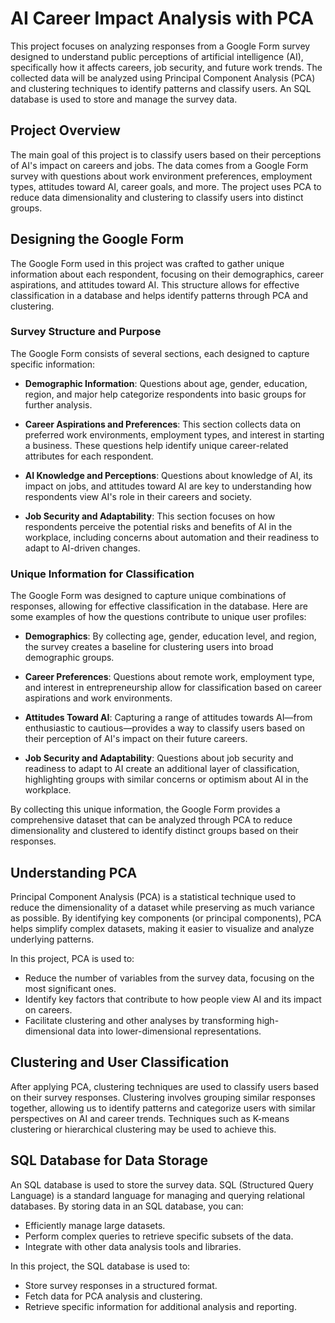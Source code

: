 # AI Career Impact Analysis with PCA

This project focuses on analyzing responses from a Google Form survey designed to understand public perceptions of artificial intelligence (AI), specifically how it affects careers, job security, and future work trends. The collected data will be analyzed using Principal Component Analysis (PCA) and clustering techniques to identify patterns and classify users. An SQL database is used to store and manage the survey data.

## Project Overview

The main goal of this project is to classify users based on their perceptions of AI's impact on careers and jobs. The data comes from a Google Form survey with questions about work environment preferences, employment types, attitudes toward AI, career goals, and more. The project uses PCA to reduce data dimensionality and clustering to classify users into distinct groups.

## Designing the Google Form

The Google Form used in this project was crafted to gather unique information about each respondent, focusing on their demographics, career aspirations, and attitudes toward AI. This structure allows for effective classification in a database and helps identify patterns through PCA and clustering.

### Survey Structure and Purpose

The Google Form consists of several sections, each designed to capture specific information:

- **Demographic Information**: Questions about age, gender, education, region, and major help categorize respondents into basic groups for further analysis.

- **Career Aspirations and Preferences**: This section collects data on preferred work environments, employment types, and interest in starting a business. These questions help identify unique career-related attributes for each respondent.

- **AI Knowledge and Perceptions**: Questions about knowledge of AI, its impact on jobs, and attitudes toward AI are key to understanding how respondents view AI's role in their careers and society.

- **Job Security and Adaptability**: This section focuses on how respondents perceive the potential risks and benefits of AI in the workplace, including concerns about automation and their readiness to adapt to AI-driven changes.

### Unique Information for Classification

The Google Form was designed to capture unique combinations of responses, allowing for effective classification in the database. Here are some examples of how the questions contribute to unique user profiles:

- **Demographics**: By collecting age, gender, education level, and region, the survey creates a baseline for clustering users into broad demographic groups.

- **Career Preferences**: Questions about remote work, employment type, and interest in entrepreneurship allow for classification based on career aspirations and work environments.

- **Attitudes Toward AI**: Capturing a range of attitudes towards AI—from enthusiastic to cautious—provides a way to classify users based on their perception of AI's impact on their future careers.

- **Job Security and Adaptability**: Questions about job security and readiness to adapt to AI create an additional layer of classification, highlighting groups with similar concerns or optimism about AI in the workplace.

By collecting this unique information, the Google Form provides a comprehensive dataset that can be analyzed through PCA to reduce dimensionality and clustered to identify distinct groups based on their responses.

## Understanding PCA

Principal Component Analysis (PCA) is a statistical technique used to reduce the dimensionality of a dataset while preserving as much variance as possible. By identifying key components (or principal components), PCA helps simplify complex datasets, making it easier to visualize and analyze underlying patterns.

In this project, PCA is used to:
- Reduce the number of variables from the survey data, focusing on the most significant ones.
- Identify key factors that contribute to how people view AI and its impact on careers.
- Facilitate clustering and other analyses by transforming high-dimensional data into lower-dimensional representations.

## Clustering and User Classification

After applying PCA, clustering techniques are used to classify users based on their survey responses. Clustering involves grouping similar responses together, allowing us to identify patterns and categorize users with similar perspectives on AI and career trends. Techniques such as K-means clustering or hierarchical clustering may be used to achieve this.

## SQL Database for Data Storage

An SQL database is used to store the survey data. SQL (Structured Query Language) is a standard language for managing and querying relational databases. By storing data in an SQL database, you can:
- Efficiently manage large datasets.
- Perform complex queries to retrieve specific subsets of the data.
- Integrate with other data analysis tools and libraries.

In this project, the SQL database is used to:
- Store survey responses in a structured format.
- Fetch data for PCA analysis and clustering.
- Retrieve specific information for additional analysis and reporting.

